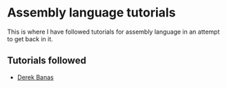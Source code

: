 # Assembly language tutorials

This is where I have followed tutorials for assembly language in an attempt to get back in it.

## Tutorials followed

* [Derek Banas](https://www.youtube.com/playlist?list=PLGLfVvz_LVvQu9IwUcpn8KOZsOvoHx8sU)


